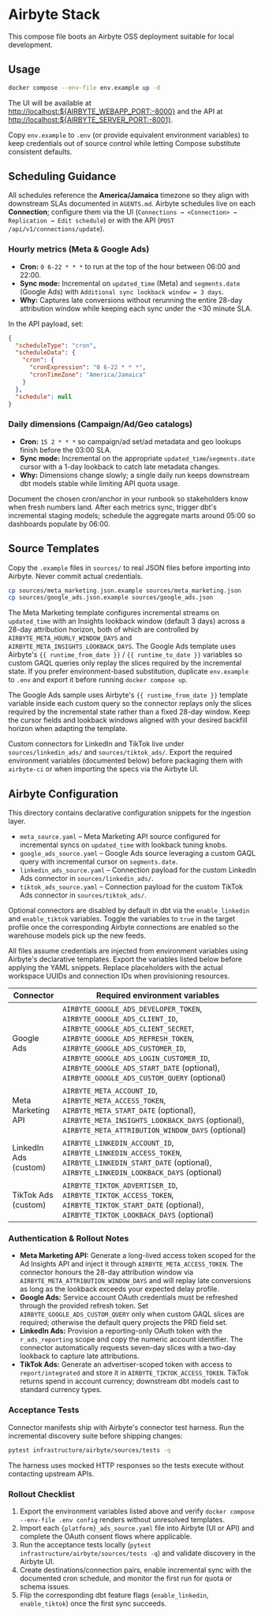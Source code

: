 # Airbyte Stack

This compose file boots an Airbyte OSS deployment suitable for local development.

## Usage

```bash
docker compose --env-file env.example up -d
```

The UI will be available at <http://localhost:${AIRBYTE_WEBAPP_PORT:-8000}> and the API at <http://localhost:${AIRBYTE_SERVER_PORT:-8001}>.

Copy `env.example` to `.env` (or provide equivalent environment variables) to keep credentials out of source control while letting
Compose substitute consistent defaults.

## Scheduling Guidance

All schedules reference the **America/Jamaica** timezone so they align with downstream SLAs documented in `AGENTS.md`.
Airbyte schedules live on each **Connection**; configure them via the UI (`Connections → <Connection> → Replication → Edit schedule`)
or with the API (`POST /api/v1/connections/update`).

### Hourly metrics (Meta & Google Ads)

- **Cron:** `0 6-22 * * *` to run at the top of the hour between 06:00 and 22:00.
- **Sync mode:** Incremental on `updated_time` (Meta) and `segments.date` (Google Ads) with `Additional sync lookback window = 3 days`.
- **Why:** Captures late conversions without rerunning the entire 28-day attribution window while keeping each sync under the
  <30 minute SLA.

In the API payload, set:

```json
{
  "scheduleType": "cron",
  "scheduleData": {
    "cron": {
      "cronExpression": "0 6-22 * * *",
      "cronTimeZone": "America/Jamaica"
    }
  },
  "schedule": null
}
```

### Daily dimensions (Campaign/Ad/Geo catalogs)

- **Cron:** `15 2 * * *` so campaign/ad set/ad metadata and geo lookups finish before the 03:00 SLA.
- **Sync mode:** Incremental on the appropriate `updated_time`/`segments.date` cursor with a 1-day lookback to catch late metadata changes.
- **Why:** Dimensions change slowly; a single daily run keeps downstream dbt models stable while limiting API quota usage.

Document the chosen cron/anchor in your runbook so stakeholders know when fresh numbers land. After each metrics sync, trigger dbt's
incremental staging models; schedule the aggregate marts around 05:00 so dashboards populate by 06:00.

## Source Templates

Copy the `.example` files in `sources/` to real JSON files before importing into Airbyte. Never commit actual credentials.

```bash
cp sources/meta_marketing.json.example sources/meta_marketing.json
cp sources/google_ads.json.example sources/google_ads.json
```

The Meta Marketing template configures incremental streams on `updated_time` with an Insights lookback window (default 3 days) across a 28-day
attribution horizon, both of which are controlled by `AIRBYTE_META_HOURLY_WINDOW_DAYS` and `AIRBYTE_META_INSIGHTS_LOOKBACK_DAYS`. The Google Ads template uses Airbyte's `{{ runtime_from_date }}` / `{{ runtime_to_date }}` variables so custom
GAQL queries only replay the slices required by the incremental state.
If you prefer environment-based substitution, duplicate `env.example` to `.env` and export it before running `docker compose up`.

The Google Ads sample uses Airbyte's `{{ runtime_from_date }}` template variable inside each custom
query so the connector replays only the slices required by the incremental state rather than a fixed
28-day window. Keep the cursor fields and lookback windows aligned with your desired backfill
horizon when adapting the template.

Custom connectors for LinkedIn and TikTok live under `sources/linkedin_ads/` and `sources/tiktok_ads/`. Export the required environment variables (documented below) before packaging them with `airbyte-ci` or when importing the specs via the Airbyte UI.

## Airbyte Configuration

This directory contains declarative configuration snippets for the ingestion layer.

- `meta_source.yaml` – Meta Marketing API source configured for incremental syncs on `updated_time` with lookback tuning knobs.
- `google_ads_source.yaml` – Google Ads source leveraging a custom GAQL query with incremental cursor on `segments.date`.
- `linkedin_ads_source.yaml` – Connection payload for the custom LinkedIn Ads connector in `sources/linkedin_ads/`.
- `tiktok_ads_source.yaml` – Connection payload for the custom TikTok Ads connector in `sources/tiktok_ads/`.

Optional connectors are disabled by default in dbt via the `enable_linkedin` and `enable_tiktok` variables. Toggle the variables to `true` in the target profile once the corresponding Airbyte connections are enabled so the warehouse models pick up the new feeds.

All files assume credentials are injected from environment variables using Airbyte's declarative templates. Export the variables listed below before applying the YAML snippets. Replace placeholders with the actual workspace UUIDs and connection IDs when provisioning resources.

| Connector             | Required environment variables |
| --------------------- | -------------------------------- |
| Google Ads            | `AIRBYTE_GOOGLE_ADS_DEVELOPER_TOKEN`, `AIRBYTE_GOOGLE_ADS_CLIENT_ID`, `AIRBYTE_GOOGLE_ADS_CLIENT_SECRET`, `AIRBYTE_GOOGLE_ADS_REFRESH_TOKEN`, `AIRBYTE_GOOGLE_ADS_CUSTOMER_ID`, `AIRBYTE_GOOGLE_ADS_LOGIN_CUSTOMER_ID`, `AIRBYTE_GOOGLE_ADS_START_DATE` (optional), `AIRBYTE_GOOGLE_ADS_CUSTOM_QUERY` (optional) |
| Meta Marketing API    | `AIRBYTE_META_ACCOUNT_ID`, `AIRBYTE_META_ACCESS_TOKEN`, `AIRBYTE_META_START_DATE` (optional), `AIRBYTE_META_INSIGHTS_LOOKBACK_DAYS` (optional), `AIRBYTE_META_ATTRIBUTION_WINDOW_DAYS` (optional) |
| LinkedIn Ads (custom) | `AIRBYTE_LINKEDIN_ACCOUNT_ID`, `AIRBYTE_LINKEDIN_ACCESS_TOKEN`, `AIRBYTE_LINKEDIN_START_DATE` (optional), `AIRBYTE_LINKEDIN_LOOKBACK_DAYS` (optional) |
| TikTok Ads (custom)   | `AIRBYTE_TIKTOK_ADVERTISER_ID`, `AIRBYTE_TIKTOK_ACCESS_TOKEN`, `AIRBYTE_TIKTOK_START_DATE` (optional), `AIRBYTE_TIKTOK_LOOKBACK_DAYS` (optional) |

### Authentication & Rollout Notes

- **Meta Marketing API:** Generate a long-lived access token scoped for the Ad Insights API and inject it through `AIRBYTE_META_ACCESS_TOKEN`. The connector honours the 28-day attribution window via `AIRBYTE_META_ATTRIBUTION_WINDOW_DAYS` and will replay late conversions as long as the lookback exceeds your expected delay profile.
- **Google Ads:** Service account OAuth credentials must be refreshed through the provided refresh token. Set `AIRBYTE_GOOGLE_ADS_CUSTOM_QUERY` only when custom GAQL slices are required; otherwise the default query projects the PRD field set.
- **LinkedIn Ads:** Provision a reporting-only OAuth token with the `r_ads_reporting` scope and copy the numeric account identifier. The connector automatically requests seven-day slices with a two-day lookback to capture late attributions.
- **TikTok Ads:** Generate an advertiser-scoped token with access to `report/integrated` and store it in `AIRBYTE_TIKTOK_ACCESS_TOKEN`. TikTok returns spend in account currency; downstream dbt models cast to standard currency types.

### Acceptance Tests

Connector manifests ship with Airbyte's connector test harness. Run the incremental discovery suite before shipping changes:

```bash
pytest infrastructure/airbyte/sources/tests -q
```

The harness uses mocked HTTP responses so the tests execute without contacting upstream APIs.

### Rollout Checklist

1. Export the environment variables listed above and verify `docker compose --env-file .env config` renders without unresolved templates.
2. Import each `{platform}_ads_source.yaml` file into Airbyte (UI or API) and complete the OAuth consent flows where applicable.
3. Run the acceptance tests locally (`pytest infrastructure/airbyte/sources/tests -q`) and validate discovery in the Airbyte UI.
4. Create destinations/connection pairs, enable incremental sync with the documented cron schedule, and monitor the first run for quota or schema issues.
5. Flip the corresponding dbt feature flags (`enable_linkedin`, `enable_tiktok`) once the first sync succeeds.

